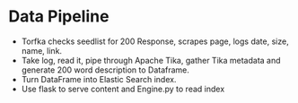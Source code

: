 #  Data Pipeline
- Torfka checks seedlist for 200 Response, scrapes page, logs date, size, name, link.
- Take log, read it, pipe through Apache Tika, gather Tika metadata and generate 200 word description to Dataframe.
- Turn DataFrame into Elastic Search index.
- Use flask to serve content and Engine.py to read index   